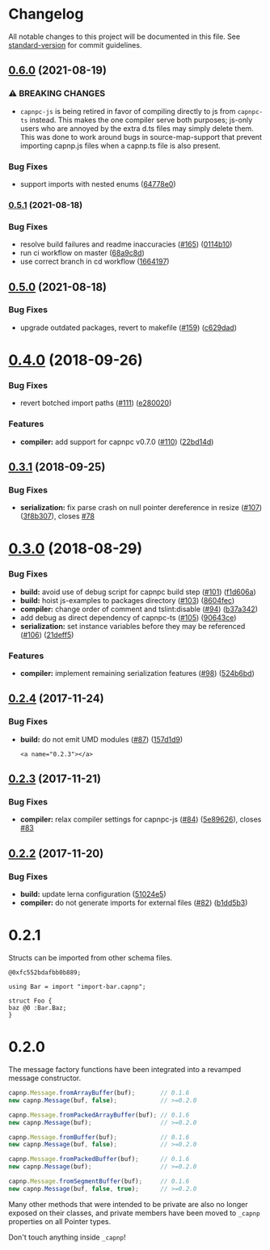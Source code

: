 # Changelog

All notable changes to this project will be documented in this file. See [standard-version](https://github.com/conventional-changelog/standard-version) for commit guidelines.

## [0.6.0](https://github.com/jdiaz5513/capnp-ts/compare/v0.5.1...v0.6.0) (2021-08-19)


### ⚠ BREAKING CHANGES

* `capnpc-js` is being retired in favor of compiling
directly to js from `capnpc-ts` instead. This makes the one compiler
serve both purposes; js-only users who are annoyed by the extra d.ts
files may simply delete them. This was done to work around bugs in
source-map-support that prevent importing capnp.js files when a
capnp.ts file is also present.

### Bug Fixes

* support imports with nested enums ([64778e0](https://github.com/jdiaz5513/capnp-ts/commit/64778e0ea65f0221498c9c8b47708ed5e18e14d2))

### [0.5.1](https://github.com/jdiaz5513/capnp-ts/compare/v0.5.0...v0.5.1) (2021-08-18)


### Bug Fixes

* resolve build failures and readme inaccuracies ([#165](https://github.com/jdiaz5513/capnp-ts/issues/165)) ([0114b10](https://github.com/jdiaz5513/capnp-ts/commit/0114b10aab255ab1ad7aaa8a4f2f784a754596ae))
* run ci workflow on master ([68a9c8d](https://github.com/jdiaz5513/capnp-ts/commit/68a9c8d4041fb8023eeb1cf9649f9f25b44885eb))
* use correct branch in cd workflow ([1664197](https://github.com/jdiaz5513/capnp-ts/commit/1664197ddae62ec9d3aeba2f9e78c9dccee1d47d))

## [0.5.0](https://github.com/jdiaz5513/capnp-ts/compare/v0.4.0...v0.5.0) (2021-08-18)


### Bug Fixes

* upgrade outdated packages, revert to makefile ([#159](https://github.com/jdiaz5513/capnp-ts/issues/159)) ([c629dad](https://github.com/jdiaz5513/capnp-ts/commit/c629dadbda0e280c63cc4582c772b86445ba1d69))

<a name="0.4.0"></a>
# [0.4.0](https://github.com/jdiaz5513/capnp-ts/compare/v0.3.1...v0.4.0) (2018-09-26)


### Bug Fixes

* revert botched import paths ([#111](https://github.com/jdiaz5513/capnp-ts/issues/111)) ([e280020](https://github.com/jdiaz5513/capnp-ts/commit/e280020))


### Features

* **compiler:** add support for capnpc v0.7.0 ([#110](https://github.com/jdiaz5513/capnp-ts/issues/110)) ([22bd14d](https://github.com/jdiaz5513/capnp-ts/commit/22bd14d))





<a name="0.3.1"></a>
## [0.3.1](https://github.com/jdiaz5513/capnp-ts/compare/v0.3.0...v0.3.1) (2018-09-25)


### Bug Fixes

* **serialization:** fix parse crash on null pointer dereference in resize ([#107](https://github.com/jdiaz5513/capnp-ts/issues/107)) ([3f8b307](https://github.com/jdiaz5513/capnp-ts/commit/3f8b307)), closes [#78](https://github.com/jdiaz5513/capnp-ts/issues/78)





<a name="0.3.0"></a>
# [0.3.0](https://github.com/jdiaz5513/capnp-ts/compare/v0.2.4...v0.3.0) (2018-08-29)


### Bug Fixes

* **build:** avoid use of debug script for capnpc build step ([#101](https://github.com/jdiaz5513/capnp-ts/issues/101)) ([f1d606a](https://github.com/jdiaz5513/capnp-ts/commit/f1d606a))
* **build:** hoist js-examples to packages directory ([#103](https://github.com/jdiaz5513/capnp-ts/issues/103)) ([8604fec](https://github.com/jdiaz5513/capnp-ts/commit/8604fec))
* **compiler:** change order of comment and tslint:disable ([#94](https://github.com/jdiaz5513/capnp-ts/issues/94)) ([b37a342](https://github.com/jdiaz5513/capnp-ts/commit/b37a342))
* add debug as direct dependency of capnpc-ts ([#105](https://github.com/jdiaz5513/capnp-ts/issues/105)) ([90643ce](https://github.com/jdiaz5513/capnp-ts/commit/90643ce))
* **serialization:** set instance variables before they may be referenced ([#106](https://github.com/jdiaz5513/capnp-ts/issues/106)) ([21deff5](https://github.com/jdiaz5513/capnp-ts/commit/21deff5))


### Features

* **compiler:** implement remaining serialization features ([#98](https://github.com/jdiaz5513/capnp-ts/issues/98)) ([524b6bd](https://github.com/jdiaz5513/capnp-ts/commit/524b6bd))





<a name="0.2.4"></a>
## [0.2.4](https://github.com/jdiaz5513/capnp-ts/compare/v0.2.3...v0.2.4) (2017-11-24)


### Bug Fixes

* **build:** do not emit UMD modules ([#87](https://github.com/jdiaz5513/capnp-ts/issues/87)) ([157d1d9](https://github.com/jdiaz5513/capnp-ts/commit/157d1d9))




      <a name="0.2.3"></a>
## [0.2.3](https://github.com/jdiaz5513/capnp-ts/compare/v0.2.2...v0.2.3) (2017-11-21)


### Bug Fixes

* **compiler:** relax compiler settings for capnpc-js ([#84](https://github.com/jdiaz5513/capnp-ts/issues/84)) ([5e89626](https://github.com/jdiaz5513/capnp-ts/commit/5e89626)), closes [#83](https://github.com/jdiaz5513/capnp-ts/issues/83)




<a name="0.2.2"></a>
## [0.2.2](https://github.com/jdiaz5513/capnp-ts/compare/v0.2.1...v0.2.2) (2017-11-20)


### Bug Fixes

* **build:** update lerna configuration ([51024e5](https://github.com/jdiaz5513/capnp-ts/commit/51024e5))
* **compiler:** do not generate imports for external files ([#82](https://github.com/jdiaz5513/capnp-ts/issues/82)) ([b1dd5b3](https://github.com/jdiaz5513/capnp-ts/commit/b1dd5b3))




# 0.2.1

Structs can be imported from other schema files.

```capnp
@0xfc552bdafbb0b889;

using Bar = import "import-bar.capnp";

struct Foo {
baz @0 :Bar.Baz;
}
```

# 0.2.0

The message factory functions have been integrated into a revamped message constructor.

```typescript
capnp.Message.fromArrayBuffer(buf);       // 0.1.6
new capnp.Message(buf, false);            // >=0.2.0

capnp.Message.fromPackedArrayBuffer(buf); // 0.1.6
new capnp.Message(buf);                   // >=0.2.0

capnp.Message.fromBuffer(buf);            // 0.1.6
new capnp.Message(buf, false);            // >=0.2.0

capnp.Message.fromPackedBuffer(buf);      // 0.1.6
new capnp.Message(buf);                   // >=0.2.0

capnp.Message.fromSegmentBuffer(buf);     // 0.1.6
new capnp.Message(buf, false, true);      // >=0.2.0
```

Many other methods that were intended to be private are also no longer exposed on their classes, and private members have been moved to `_capnp` properties on all Pointer types.

Don't touch anything inside `_capnp`!
